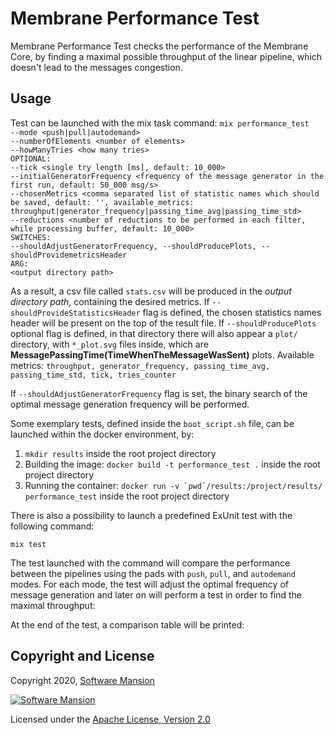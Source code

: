 # Membrane Performance Test
Membrane Performance Test checks the performance of the Membrane Core, by finding a maximal possible throughput of the linear pipeline, which doesn't lead to the messages congestion. 

## Usage
Test can be launched with the mix task command:
`mix performance_test`<br>
`--mode <push|pull|autodemand>`<br>
`--numberOfElements <number of elements>`<br>
`--howManyTries <how many tries>`<br>
`OPTIONAL:`<br>
`--tick <single try length [ms], default: 10_000>`<br>
`--initialGeneratorFrequency <frequency of the message generator in the first run, default: 50_000 msg/s>`<br>
`--chosenMetrics <comma separated list of statistic names which should be saved, default: '', available_metrics: throughput|generator_frequency|passing_time_avg|passing_time_std>`<br>
`--reductions <number of reductions to be performed in each filter, while processing buffer, default: 10_000>`<br>
`SWITCHES:`<br>
`--shouldAdjustGeneratorFrequency, --shouldProducePlots, --shouldProvidemetricsHeader`<br>
`ARG:`<br>
`<output directory path>`<br>

As a result, a csv file called `stats.csv` will be produced in the *output directory path*, containing the desired metrics. If `--shouldProvideStatisticsHeader` flag is defined, the chosen statistics names header will be present on the top of the result file.  If `--shouldProducePlots` optional flag is defined, in that directory there will also appear a `plot/` directory, with `*_plot.svg` files inside, which are **MessagePassingTime(TimeWhenTheMessageWasSent)** plots.
Available metrics: `throughput, generator_frequency, passing_time_avg, passing_time_std, tick, tries_counter`

If `--shouldAdjustGeneratorFrequency` flag is set, the binary search of the optimal message generation frequency will be performed.

Some exemplary tests, defined inside the `boot_script.sh` file, can be launched within the docker environment, by:
1) `mkdir results` inside the root project directory
2) Building the image: `docker build -t performance_test .` inside the root project directory
3) Running the container: ``docker run -v `pwd`/results:/project/results/ performance_test`` inside the root project directory


There is also a possibility to launch a predefined ExUnit test with the following command:
```
mix test
```

The test launched with the command will compare the performance between the pipelines using the pads with `push`, `pull`, and `autodemand` modes.
For each mode, the test will adjust the optimal frequency of message generation and later on will perform a test in order to find the maximal 
throughput:


At the end of the test, a comparison table will be printed:


## Copyright and License

Copyright 2020, [Software Mansion](https://swmansion.com/?utm_source=git&utm_medium=readme&utm_campaign=membrane_template_plugin)

[![Software Mansion](https://logo.swmansion.com/logo?color=white&variant=desktop&width=200&tag=membrane-github)](https://swmansion.com/?utm_source=git&utm_medium=readme&utm_campaign=membrane_template_plugin)

Licensed under the [Apache License, Version 2.0](LICENSE)
